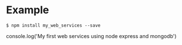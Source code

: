 # Example


```shell
$ npm install my_web_services --save
```

console.log('My first web services using node express and mongodb')





